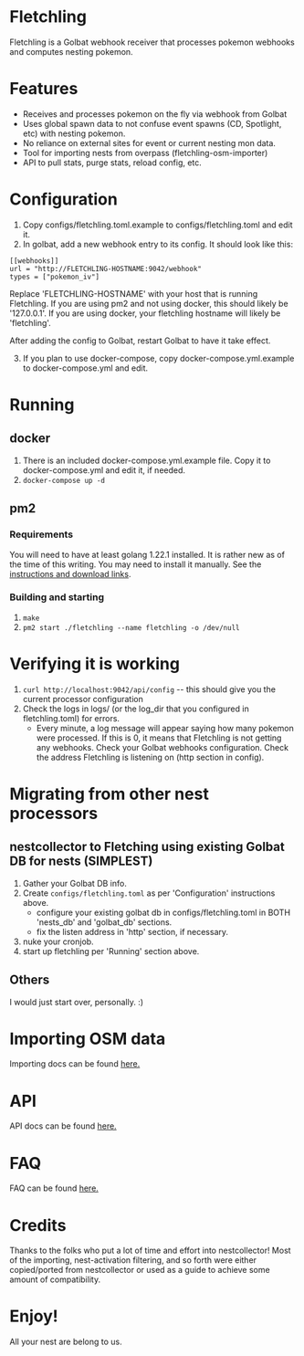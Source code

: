 # Fletchling 

Fletchling is a Golbat webhook receiver that processes pokemon
webhooks and computes nesting pokemon.

# Features

* Receives and processes pokemon on the fly via webhook from Golbat
* Uses global spawn data to not confuse event spawns (CD, Spotlight, etc) with nesting pokemon.
* No reliance on external sites for event or current nesting mon data.
* Tool for importing nests from overpass (fletchling-osm-importer)
* API to pull stats, purge stats, reload config, etc.

# Configuration

1. Copy configs/fletchling.toml.example to configs/fletchling.toml and edit it.
2. In golbat, add a new webhook entry to its config. It should look like this:

```
[[webhooks]]
url = "http://FLETCHLING-HOSTNAME:9042/webhook"
types = ["pokemon_iv"]
```

Replace 'FLETCHLING-HOSTNAME' with your host that is running Fletchling. If you are using pm2 and not using
docker, this should likely be '127.0.0.1'. If you are using docker, your fletchling hostname will likely be
'fletchling'.

After adding the config to Golbat, restart Golbat to have it take effect.

3. If you plan to use docker-compose, copy docker-compose.yml.example to docker-compose.yml and edit.

# Running

## docker

1. There is an included docker-compose.yml.example file. Copy it to docker-compose.yml and edit it, if needed.
2. `docker-compose up -d`

## pm2

### Requirements

You will need to have at least golang 1.22.1 installed. It is rather new as of the time of this writing. You may need to install it manually. See the [instructions and download links](https://go.dev/dl/).

### Building and starting

1. `make`
2. `pm2 start ./fletchling --name fletchling -o /dev/null`

# Verifying it is working

1. `curl http://localhost:9042/api/config` -- this should give you the current processor configuration
2. Check the logs in logs/ (or the log_dir that you configured in fletchling.toml) for errors.
   * Every minute, a log message will appear saying how many pokemon were processed. If this is 0, it means that Fletchling is not getting any webhooks. Check your Golbat webhooks configuration. Check the address Fletchling is listening on (http section in config).

# Migrating from other nest processors

## nestcollector to Fletching using existing Golbat DB for nests (SIMPLEST)
  1. Gather your Golbat DB info.
  2. Create `configs/fletchling.toml` as per 'Configuration' instructions above.
     * configure your existing golbat db in configs/fletchling.toml in BOTH 'nests_db' and 'golbat_db' sections.
     * fix the listen address in 'http' section, if necessary.
  3. nuke your cronjob.
  4. start up fletchling per 'Running' section above.

## Others

I would just start over, personally. :)

# Importing OSM data

Importing docs can be found [here.](./docs/IMPORTING.md)

# API

API docs can be found [here.](./docs/API.md)

# FAQ

FAQ can be found [here.](./docs/FAQ.md)

# Credits

Thanks to the folks who put a lot of time and effort into nestcollector! Most of the importing, nest-activation filtering, and so forth were either copied/ported from nestcollector or used as a guide to achieve some amount of compatibility.

# Enjoy!

All your nest are belong to us.
